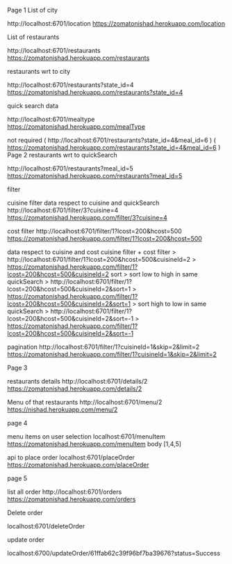 Page 1 List of city

http://localhost:6701/location https://zomatonishad.herokuapp.com/location

List of restaurants

http://localhost:6701/restaurants https://zomatonishad.herokuapp.com/restaurants

restaurants wrt to city

http://localhost:6701/restaurants?state_id=4 https://zomatonishad.herokuapp.com/restaurants?state_id=4

quick search data

http://localhost:6701/mealtype https://zomatonishad.herokuapp.com/mealType

not required ( http://localhost:6701/restaurants?state_id=4&meal_id=6 )
( https://zomatonishad.herokuapp.com/restaurants?state_id=4&meal_id=6 )
Page 2 restaurants wrt to quickSearch

http://localhost:6701/restaurants?meal_id=5 https://zomatonishad.herokuapp.com/restaurants?meal_id=5

filter

cuisine filter data respect to cuisine and quickSearch http://localhost:6701/filter/3?cuisine=4 https://zomatonishad.herokuapp.com/filter/3?cuisine=4

cost filter http://localhost:6701/filter/1?lcost=200&hcost=500 https://zomatonishad.herokuapp.com/filter/1?lcost=200&hcost=500

data respect to cuisine and cost cuisine filter + cost filter > http://localhost:6701/filter/1?lcost=200&hcost=500&cuisineId=2 > https://zomatonishad.herokuapp.com/filter/1?lcost=200&hcost=500&cuisineId=2 sort > sort low to high in same quickSearch > http://localhost:6701/filter/1?lcost=200&hcost=500&cuisineId=2&sort=1 > https://zomatonishad.herokuapp.com/filter/1?lcost=200&hcost=500&cuisineId=2&sort=1 > sort high to low in same quickSearch > http://localhost:6701/filter/1?lcost=200&hcost=500&cuisineId=2&sort=-1 > https://zomatonishad.herokuapp.com/filter/1?lcost=200&hcost=500&cuisineId=2&sort=-1

pagination http://localhost:6701/filter/1?cuisineId=1&skip=2&limit=2 https://zomatonishad.herokuapp.com/filter/1?cuisineId=1&skip=2&limit=2

Page 3

restaurants details http://localhost:6701/details/2 https://zomatonishad.herokuapp.com/details/2

Menu of that restaurants http://localhost:6701/menu/2 https://nishad.herokuapp.com/menu/2

page 4

menu items on user selection localhost:6701/menuItem https://zomatonishad.herokuapp.com/menuItem body [1,4,5]

api to place order localhost:6701/placeOrder https://zomatonishad.herokuapp.com/placeOrder

page 5

list all order http://localhost:6701/orders https://zomatonishad.herokuapp.com/orders

Delete order

localhost:6701/deleteOrder

update order

localhost:6700/updateOrder/61ffab62c39f96bf7ba39676?status=Success
